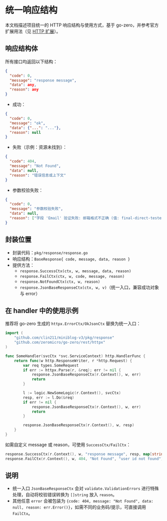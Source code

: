 # 统一响应结构

本文档描述项目统一的 HTTP 响应结构与使用方式，基于 go-zero，并参考官方扩展用法（见 [HTTP 扩展](https://go-zero.dev/docs/tutorials/http/server/response/ext)）。

## 响应结构体

所有接口均返回以下结构：

```json
{
  "code": 0,
  "message": "response message",
  "data": any,
  "reason": any
}
```

- 成功：

```json
{
  "code": 0,
  "message": "ok",
  "data": {"...": "..."},
  "reason": null
}
```

- 失败（示例：资源未找到）：

```json
{
  "code": 404,
  "message": "Not Found",
  "data": null,
  "reason": "错误信息或上下文"
}
```

- 参数校验失败：

```json
{
  "code": 0,
  "message": "参数校验失败",
  "data": null,
  "reason": ["字段 'Email' 验证失败: 邮箱格式不正确 (值: final-direct-testexample.com)"]
}
```

## 封装位置

- 封装代码：`pkg/response/response.go`
- 响应结构：`BaseResponse{ code, message, data, reason }`
- 提供方法：
  - `response.SuccessCtx(ctx, w, message, data, reason)`
  - `response.FailCtx(ctx, w, code, message, reason)`
  - `response.NotFoundCtx(ctx, w, reason)`
  - `response.JsonBaseResponseCtx(ctx, w, v)`（统一入口，兼容成功对象与 error）

## 在 handler 中的使用示例

推荐将 go-zero 生成的 `httpx.ErrorCtx/OkJsonCtx` 替换为统一入口：

```go
import (
    "github.com/clin211/miniblog-v3/pkg/response"
    "github.com/zeromicro/go-zero/rest/httpx"
)

func SomeHandler(svcCtx *svc.ServiceContext) http.HandlerFunc {
    return func(w http.ResponseWriter, r *http.Request) {
        var req types.SomeRequest
        if err := httpx.Parse(r, &req); err != nil {
            response.JsonBaseResponseCtx(r.Context(), w, err)
            return
        }

        l := logic.NewSomeLogic(r.Context(), svcCtx)
        resp, err := l.Do(&req)
        if err != nil {
            response.JsonBaseResponseCtx(r.Context(), w, err)
            return
        }

        response.JsonBaseResponseCtx(r.Context(), w, resp)
    }
}
```

如需自定义 message 或 reason，可使用 `SuccessCtx/FailCtx`：

```go
response.SuccessCtx(r.Context(), w, "response message", resp, map[string]any{"traceId":"..."})
response.FailCtx(r.Context(), w, 404, "Not Found", "user id not found")
```

## 说明

- 统一入口 `JsonBaseResponseCtx` 会对 `validate.ValidationErrors` 进行特殊处理，自动将校验错误转换为 `[]string` 放入 `reason`。
- 其他任意 `error` 会被包装为 `{code: 404, message: "Not Found", data: null, reason: err.Error()}`，如需不同的业务码/提示，可直接调用 `FailCtx`。
